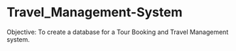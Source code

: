# Travel_Management-System
Objective: To create a database for a Tour Booking and Travel Management system.
